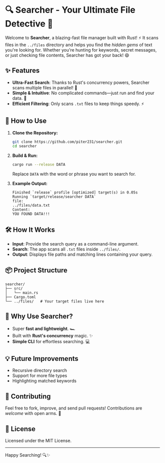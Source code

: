 # 🔍 Searcher - Your Ultimate File Detective 🚀

Welcome to **Searcher**, a blazing-fast file manager built with Rust! ⚡ It scans files in the `../files` directory and helps you find the *hidden gems* of text you're looking for. Whether you're hunting for keywords, secret messages, or just checking file contents, Searcher has got your back! 😄

## ✨ Features

- **Ultra-Fast Search**: Thanks to Rust's concurrency powers, Searcher scans multiple files in parallel! 🚀
- **Simple & Intuitive**: No complicated commands—just run and find your data. 📂
- **Efficient Filtering**: Only scans `.txt` files to keep things speedy. ⚡

## 🚀 How to Use

1. **Clone the Repository:**
   ```bash
   git clone https://github.com/piter231/searcher.git
   cd searcher
   ```

2. **Build & Run:**
   ```bash
   cargo run --release DATA
   ```

   Replace `DATA` with the word or phrase you want to search for.

3. **Example Output:**
   ```
   Finished `release` profile [optimized] target(s) in 0.05s
   Running `target/release/searcher DATA`
   file:
   ../files/data.txt
   Content:
   YOU FOUND DATA!!!
   ```

## 🛠️ How It Works

- **Input**: Provide the search query as a command-line argument.
- **Search**: The app scans all `.txt` files inside `../files/`.
- **Output**: Displays file paths and matching lines containing your query.

## 📦 Project Structure

```
searcher/
├── src/
│   └── main.rs
├── Cargo.toml
└── ../files/   # Your target files live here
```

## 🤔 Why Use Searcher?

- Super **fast and lightweight**. 🏎️
- Built with **Rust's concurrency** magic. ✨
- **Simple CLI** for effortless searching. 💻

## 💡 Future Improvements

- Recursive directory search
- Support for more file types
- Highlighting matched keywords

## 🙌 Contributing

Feel free to fork, improve, and send pull requests! Contributions are *welcome* with open arms. 🤗

## 📄 License

Licensed under the MIT License.

---

Happy Searching! 🔍✨

